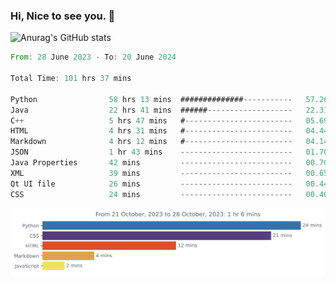 ### Hi, Nice to see you. 👋

<!--
**EtherFin/EtherFin** is a ✨ _special_ ✨ repository because its `README.md` (this file) appears on your GitHub profile.

Here are some ideas to get you started:

- 🔭 I’m currently working on ...
- 🌱 I’m currently learning ...
- 👯 I’m looking to collaborate on ...
- 🤔 I’m looking for help with ...
- 💬 Ask me about ...
- 📫 How to reach me: ...
- 😄 Pronouns: ...
- ⚡ Fun fact: ...
-->


![Anurag's GitHub stats](https://github-readme-stats.vercel.app/api?username=EtherFin&bg_color=30,e96443,e97f43,e99943,e9b443,e9ce43,e9e843,d3e943,bee943,a9e943,94e943&title_color=fff&text_color=000&show_icons=true&icon_color=000)


<!--START_SECTION:waka-->

```rust
From: 28 June 2023 - To: 20 June 2024

Total Time: 101 hrs 37 mins

Python                58 hrs 13 mins  ##############-----------   57.26 %
Java                  22 hrs 41 mins  ######-------------------   22.31 %
C++                   5 hrs 47 mins   #------------------------   05.69 %
HTML                  4 hrs 31 mins   #------------------------   04.44 %
Markdown              4 hrs 12 mins   #------------------------   04.14 %
JSON                  1 hr 43 mins    -------------------------   01.70 %
Java Properties       42 mins         -------------------------   00.70 %
XML                   39 mins         -------------------------   00.65 %
Qt UI file            26 mins         -------------------------   00.44 %
CSS                   24 mins         -------------------------   00.40 %
```

<!--END_SECTION:waka-->

<img
  src="https://github.com/EtherFin/EtherFin/blob/master/images/stat.svg"
  alt="Work Dashboard"
/>

